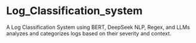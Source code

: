 # Log_Classification_system
A Log Classification System using BERT, DeepSeek NLP, Regex, and LLMs analyzes and categorizes logs based on their severity and context.
